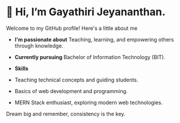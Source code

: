 # 👋 Hi, I’m Gayathiri Jeyananthan.

Welcome to my GitHub profile! Here's a little about me

-  **I'm passionate about** Teaching, learning, and empowering others through knowledge.  
-  **Currently pursuing** Bachelor of Information Technology (BIT).
   
-  **Skills**  
  - Teaching technical concepts and guiding students.  
  - Basics of web development and programming. 
  - MERN Stack enthusiast, exploring modern web technologies.
 
Dream big and remember, consistency is the key.
<!---
gayathirijeyananthan/gayathirijeyananthan is a ✨ special ✨ repository because its `README.md` (this file) appears on your GitHub profile.
You can click the Preview link to take a look at your changes.
--->
